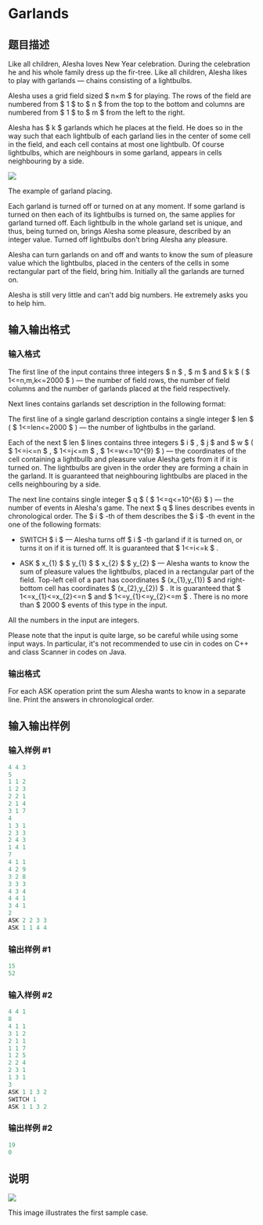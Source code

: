 # Garlands

## 题目描述

Like all children, Alesha loves New Year celebration. During the celebration he and his whole family dress up the fir-tree. Like all children, Alesha likes to play with garlands — chains consisting of a lightbulbs.

Alesha uses a grid field sized $ n×m $ for playing. The rows of the field are numbered from $ 1 $ to $ n $ from the top to the bottom and columns are numbered from $ 1 $ to $ m $ from the left to the right.

Alesha has $ k $ garlands which he places at the field. He does so in the way such that each lightbulb of each garland lies in the center of some cell in the field, and each cell contains at most one lightbulb. Of course lightbulbs, which are neighbours in some garland, appears in cells neighbouring by a side.

![](https://cdn.luogu.com.cn/upload/vjudge_pic/CF707E/3d944d29acd479b81853444b6813c350313a6711.png)

The example of garland placing.

Each garland is turned off or turned on at any moment. If some garland is turned on then each of its lightbulbs is turned on, the same applies for garland turned off. Each lightbulb in the whole garland set is unique, and thus, being turned on, brings Alesha some pleasure, described by an integer value. Turned off lightbulbs don't bring Alesha any pleasure.

Alesha can turn garlands on and off and wants to know the sum of pleasure value which the lightbulbs, placed in the centers of the cells in some rectangular part of the field, bring him. Initially all the garlands are turned on.

Alesha is still very little and can't add big numbers. He extremely asks you to help him.

## 输入输出格式

### 输入格式

The first line of the input contains three integers $ n $ , $ m $ and $ k $ ( $ 1<=n,m,k<=2000 $ ) — the number of field rows, the number of field columns and the number of garlands placed at the field respectively.

Next lines contains garlands set description in the following format:

The first line of a single garland description contains a single integer $ len $ ( $ 1<=len<=2000 $ ) — the number of lightbulbs in the garland.

Each of the next $ len $ lines contains three integers $ i $ , $ j $ and $ w $ ( $ 1<=i<=n $ , $ 1<=j<=m $ , $ 1<=w<=10^{9} $ ) — the coordinates of the cell containing a lightbullb and pleasure value Alesha gets from it if it is turned on. The lightbulbs are given in the order they are forming a chain in the garland. It is guaranteed that neighbouring lightbulbs are placed in the cells neighbouring by a side.

The next line contains single integer $ q $ ( $ 1<=q<=10^{6} $ ) — the number of events in Alesha's game. The next $ q $ lines describes events in chronological order. The $ i $ -th of them describes the $ i $ -th event in the one of the following formats:

- SWITCH $ i $ — Alesha turns off $ i $ -th garland if it is turned on, or turns it on if it is turned off. It is guaranteed that $ 1<=i<=k $ .

- ASK $ x_{1} $ $ y_{1} $ $ x_{2} $ $ y_{2} $ — Alesha wants to know the sum of pleasure values the lightbulbs, placed in a rectangular part of the field. Top-left cell of a part has coordinates $ (x_{1},y_{1}) $ and right-bottom cell has coordinates $ (x_{2},y_{2}) $ . It is guaranteed that $ 1<=x_{1}<=x_{2}<=n $ and $ 1<=y_{1}<=y_{2}<=m $ . There is no more than $ 2000 $ events of this type in the input.

All the numbers in the input are integers.

Please note that the input is quite large, so be careful while using some input ways. In particular, it's not recommended to use cin in codes on C++ and class Scanner in codes on Java.

### 输出格式

For each ASK operation print the sum Alesha wants to know in a separate line. Print the answers in chronological order.

## 输入输出样例

### 输入样例 #1

```cpp
4 4 3
5
1 1 2
1 2 3
2 2 1
2 1 4
3 1 7
4
1 3 1
2 3 3
2 4 3
1 4 1
7
4 1 1
4 2 9
3 2 8
3 3 3
4 3 4
4 4 1
3 4 1
2
ASK 2 2 3 3
ASK 1 1 4 4

```
### 输出样例 #1

```cpp
15
52

```
### 输入样例 #2

```cpp
4 4 1
8
4 1 1
3 1 2
2 1 1
1 1 7
1 2 5
2 2 4
2 3 1
1 3 1
3
ASK 1 1 3 2
SWITCH 1
ASK 1 1 3 2

```
### 输出样例 #2

```cpp
19
0

```
## 说明

![](https://cdn.luogu.com.cn/upload/vjudge_pic/CF707E/59774fd8bd70ea840f4a3c4bb4b95e2f490588f0.png)

This image illustrates the first sample case.

